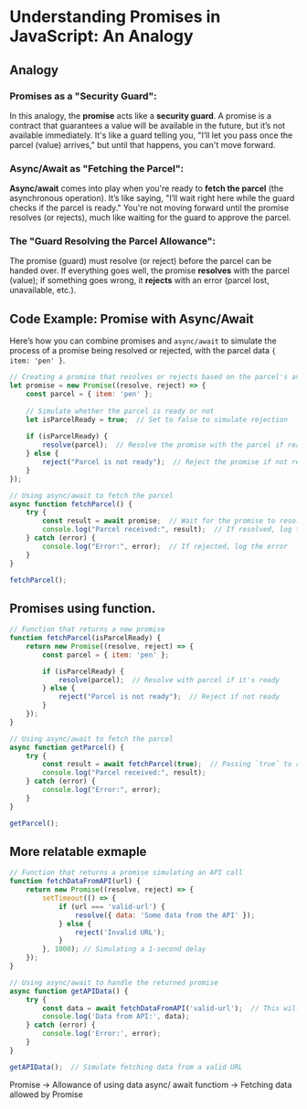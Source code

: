 # Understanding Promises in JavaScript: An Analogy

## Analogy

### Promises as a "Security Guard":
In this analogy, the **promise** acts like a **security guard**. A promise is a contract that guarantees a value will be available in the future, but it’s not available immediately. It's like a guard telling you, "I’ll let you pass once the parcel (value) arrives," but until that happens, you can't move forward.

### Async/Await as "Fetching the Parcel":
**Async/await** comes into play when you're ready to **fetch the parcel** (the asynchronous operation). It’s like saying, "I’ll wait right here while the guard checks if the parcel is ready." You're not moving forward until the promise resolves (or rejects), much like waiting for the guard to approve the parcel.

### The "Guard Resolving the Parcel Allowance":
The promise (guard) must resolve (or reject) before the parcel can be handed over. If everything goes well, the promise **resolves** with the parcel (value); if something goes wrong, it **rejects** with an error (parcel lost, unavailable, etc.).

## Code Example: Promise with Async/Await

Here’s how you can combine promises and `async/await` to simulate the process of a promise being resolved or rejected, with the parcel data `{ item: 'pen' }`.

```javascript
// Creating a promise that resolves or rejects based on the parcel's availability
let promise = new Promise((resolve, reject) => {
    const parcel = { item: 'pen' };
    
    // Simulate whether the parcel is ready or not
    let isParcelReady = true;  // Set to false to simulate rejection
    
    if (isParcelReady) {
        resolve(parcel);  // Resolve the promise with the parcel if ready
    } else {
        reject("Parcel is not ready");  // Reject the promise if not ready
    }
});

// Using async/await to fetch the parcel
async function fetchParcel() {
    try {
        const result = await promise;  // Wait for the promise to resolve
        console.log("Parcel received:", result);  // If resolved, log the parcel
    } catch (error) {
        console.log("Error:", error);  // If rejected, log the error
    }
}

fetchParcel();
```
## Promises using function.
```javascript
// Function that returns a new promise
function fetchParcel(isParcelReady) {
    return new Promise((resolve, reject) => {
        const parcel = { item: 'pen' };

        if (isParcelReady) {
            resolve(parcel);  // Resolve with parcel if it's ready
        } else {
            reject("Parcel is not ready");  // Reject if not ready
        }
    });
}

// Using async/await to fetch the parcel
async function getParcel() {
    try {
        const result = await fetchParcel(true);  // Passing `true` to resolve
        console.log("Parcel received:", result);
    } catch (error) {
        console.log("Error:", error);
    }
}

getParcel();

```

## More relatable exmaple 
```javascript
// Function that returns a promise simulating an API call
function fetchDataFromAPI(url) {
    return new Promise((resolve, reject) => {
        setTimeout(() => {
            if (url === 'valid-url') {
                resolve({ data: 'Some data from the API' });
            } else {
                reject('Invalid URL');
            }
        }, 1000); // Simulating a 1-second delay
    });
}

// Using async/await to handle the returned promise
async function getAPIData() {
    try {
        const data = await fetchDataFromAPI('valid-url');  // This will resolve
        console.log('Data from API:', data);
    } catch (error) {
        console.log('Error:', error);
    }
}

getAPIData();  // Simulate fetching data from a valid URL

```

Promise -> Allowance of using data
async/ await functiom -> Fetching data allowed by Promise
